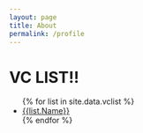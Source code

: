 ```yaml
---
layout: page
title: About
permalink: /profile
---
```


<h1>VC LIST!!</h1>

<ul>
{% for list in site.data.vclist %}
  <li><a href="{{ {{ site.baseurl}}/vclist | list.Name | }}">{{list.Name}}</a></li>
{% endfor %}
</ul>
